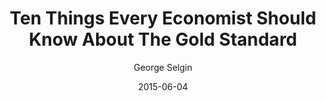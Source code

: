 ---
layout: writing
title: Ten Things Every Economist Should Know About The Gold Standard
date: 2015-06-04
categories: ['Money and Austrian Econ']
author: ['George Selgin']
excerpt: At the risk of sounding like a broken record (well, OK–at the risk of continuing to sound like a broken record), I’d like to say a bit more about economists’ tendency to get their monetary history wrong. In particular, I’d like to take aim at common myths about the gold standard.
external_url: https://www.cato.org/blog/ten-things-every-economist-should-know-about-gold-standard
---
